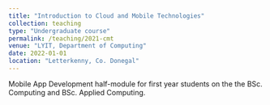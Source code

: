 ```yaml
---
title: "Introduction to Cloud and Mobile Technologies"
collection: teaching
type: "Undergraduate course"
permalink: /teaching/2021-cmt
venue: "LYIT, Department of Computing"
date: 2022-01-01
location: "Letterkenny, Co. Donegal"
---
```


Mobile App Development half-module for first year students on the the BSc. Computing and BSc. Applied Computing.
